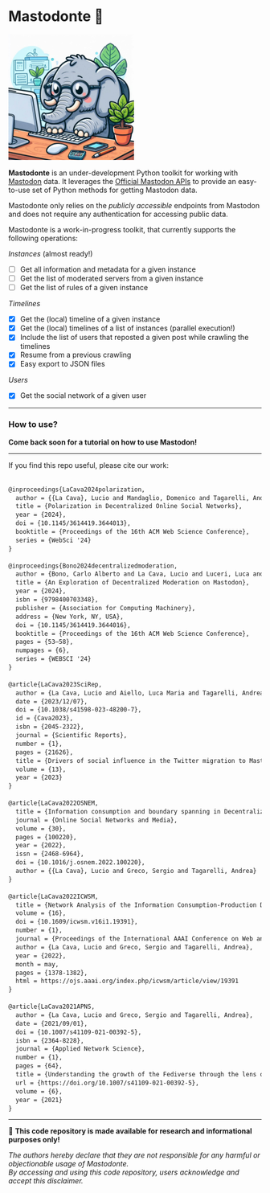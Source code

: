 # Mastodonte 🐘

<img src="mastodonte.jpeg" alt="Mastodonte" width="250"/>


**Mastodonte** is an under-development Python toolkit for working with [Mastodon](https://joinmastodon.org/) data.
It leverages the [Official Mastodon APIs](https://docs.joinmastodon.org/) to provide an easy-to-use set of Python methods for getting Mastodon data.

Mastodonte only relies on the *publicly accessible* endpoints from Mastodon and does not require any authentication for accessing public data.

Mastodonte is a work-in-progress toolkit, that currently supports the following operations:

*Instances* (almost ready!)
- [ ] Get all information and metadata for a given instance
- [ ] Get the list of moderated servers from a given instance
- [ ] Get the list of rules of a given instance

*Timelines*
- [x]   Get the (local) timeline of a given instance
- [X]   Get the (local) timelines of a list of instances (parallel execution!)
- [x]   Include the list of users that reposted a given post while crawling the timelines
- [x]   Resume from a previous crawling
- [x]   Easy export to JSON files

*Users*
- [X]  Get the social network of a given user 

---

### How to use?

**Come back soon for a tutorial on how to use Mastodon!**

---

If you find this repo useful, please cite our work:
```latex

@inproceedings{LaCava2024polarization,
  author = {{La Cava}, Lucio and Mandaglio, Domenico and Tagarelli, Andrea},
  title = {Polarization in Decentralized Online Social Networks},
  year = {2024},
  doi = {10.1145/3614419.3644013},
  booktitle = {Proceedings of the 16th ACM Web Science Conference},
  series = {WebSci '24}
}

@inproceedings{Bono2024decentralizedmoderation,
  author = {Bono, Carlo Alberto and La Cava, Lucio and Luceri, Luca and Pierri, Francesco},
  title = {An Exploration of Decentralized Moderation on Mastodon},
  year = {2024},
  isbn = {9798400703348},
  publisher = {Association for Computing Machinery},
  address = {New York, NY, USA},
  doi = {10.1145/3614419.3644016},
  booktitle = {Proceedings of the 16th ACM Web Science Conference},
  pages = {53–58},
  numpages = {6},
  series = {WEBSCI '24}
}

@article{LaCava2023SciRep,
  author = {La Cava, Lucio and Aiello, Luca Maria and Tagarelli, Andrea},
  date = {2023/12/07},
  doi = {10.1038/s41598-023-48200-7},
  id = {Cava2023},
  isbn = {2045-2322},
  journal = {Scientific Reports},
  number = {1},
  pages = {21626},
  title = {Drivers of social influence in the Twitter migration to Mastodon},
  volume = {13},
  year = {2023}
}

@article{LaCava2022OSNEM,
  title = {Information consumption and boundary spanning in Decentralized Online Social Networks: The case of Mastodon users},
  journal = {Online Social Networks and Media},
  volume = {30},
  pages = {100220},
  year = {2022},
  issn = {2468-6964},
  doi = {10.1016/j.osnem.2022.100220},
  author = {{La Cava}, Lucio and Greco, Sergio and Tagarelli, Andrea}
}

@article{LaCava2022ICWSM,
  title = {Network Analysis of the Information Consumption-Production Dichotomy in Mastodon User Behaviors},
  volume = {16},
  doi = {10.1609/icwsm.v16i1.19391},
  number = {1},
  journal = {Proceedings of the International AAAI Conference on Web and Social Media},
  author = {La Cava, Lucio and Greco, Sergio and Tagarelli, Andrea},
  year = {2022},
  month = may,
  pages = {1378-1382},
  html = https://ojs.aaai.org/index.php/icwsm/article/view/19391
}

@article{LaCava2021APNS,
  author = {La Cava, Lucio and Greco, Sergio and Tagarelli, Andrea},
  date = {2021/09/01},
  doi = {10.1007/s41109-021-00392-5},
  isbn = {2364-8228},
  journal = {Applied Network Science},
  number = {1},
  pages = {64},
  title = {Understanding the growth of the Fediverse through the lens of Mastodon},
  url = {https://doi.org/10.1007/s41109-021-00392-5},
  volume = {6},
  year = {2021}
}
```


---

🚨 **This code repository is made available for research and informational purposes only!**

*The authors hereby declare that they are not responsible for any harmful or objectionable usage of Mastodonte. \
By accessing and using this code repository, users acknowledge and accept this disclaimer.*







